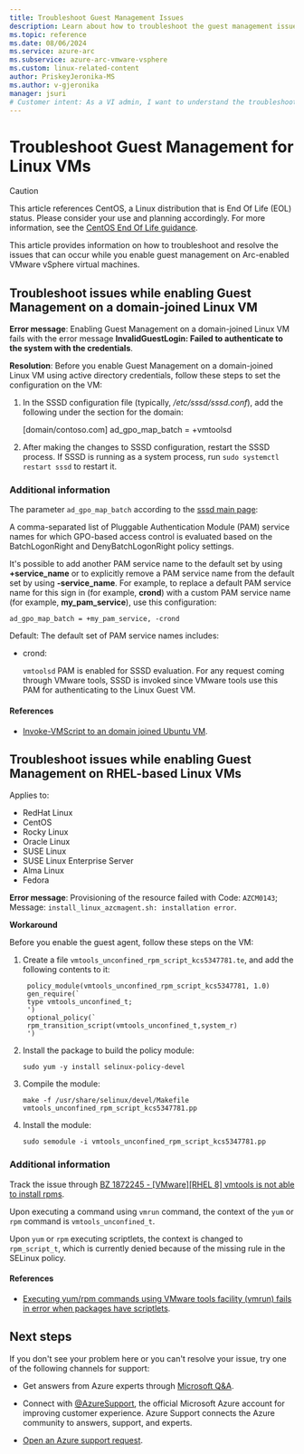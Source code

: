 ```yaml
---
title: Troubleshoot Guest Management Issues
description: Learn about how to troubleshoot the guest management issues for Arc-enabled VMware vSphere.
ms.topic: reference
ms.date: 08/06/2024
ms.service: azure-arc
ms.subservice: azure-arc-vmware-vsphere
ms.custom: linux-related-content
author: PriskeyJeronika-MS
ms.author: v-gjeronika
manager: jsuri
# Customer intent: As a VI admin, I want to understand the troubleshooting process for guest management issues.
---
```

# Troubleshoot Guest Management for Linux VMs

> [!CAUTION]
> This article references CentOS, a Linux distribution that is End Of Life (EOL) status. Please consider your use and planning accordingly. For more information, see the [CentOS End Of Life guidance](~/articles/virtual-machines/workloads/centos/centos-end-of-life.md).

This article provides information on how to troubleshoot and resolve the issues that can occur while you enable guest management on Arc-enabled VMware vSphere virtual machines.

## Troubleshoot issues while enabling Guest Management on a domain-joined Linux VM

**Error message**: Enabling Guest Management on a domain-joined Linux VM fails with the error message **InvalidGuestLogin: Failed to authenticate to the system with the credentials**.

**Resolution**: Before you enable Guest Management on a domain-joined Linux VM using active directory credentials, follow these steps to set the configuration on the VM:

1. In the SSSD configuration file (typically, */etc/sssd/sssd.conf*), add the following under the section for the domain:

      [domain/contoso.com]
      ad_gpo_map_batch = +vmtoolsd

2. After making the changes to SSSD configuration, restart the SSSD process. If SSSD is running as a system process, run `sudo systemctl restart sssd` to restart it.

### Additional information

The parameter `ad_gpo_map_batch` according to the [sssd main page](https://jhrozek.fedorapeople.org/sssd/1.13.4/man/sssd-ad.5.html):

A comma-separated list of Pluggable Authentication Module (PAM) service names for which GPO-based access control is evaluated based on the BatchLogonRight and DenyBatchLogonRight policy settings.

It's possible to add another PAM service name to the default set by using **+service_name** or to explicitly remove a PAM service name from the default set by using **-service_name**. For example, to replace a default PAM service name for this sign in (for example, **crond**) with a custom PAM service name (for example, **my_pam_service**), use this configuration:

`ad_gpo_map_batch = +my_pam_service, -crond`

Default: The default set of PAM service names includes:

- crond:

    `vmtoolsd` PAM is enabled for SSSD evaluation. For any request coming through VMware tools, SSSD is invoked since VMware tools use this PAM for authenticating to the Linux Guest VM.

#### References

- [Invoke-VMScript to an domain joined Ubuntu VM](https://communities.vmware.com/t5/VMware-PowerCLI-Discussions/Invoke-VMScript-to-an-domain-joined-Ubuntu-VM/td-p/2257554).


## Troubleshoot issues while enabling Guest Management on RHEL-based Linux VMs

Applies to:

- RedHat Linux
- CentOS
- Rocky Linux
- Oracle Linux
- SUSE Linux
- SUSE Linux Enterprise Server
- Alma Linux
- Fedora


**Error message**: Provisioning of the resource failed with Code: `AZCM0143`; Message: `install_linux_azcmagent.sh: installation error`.

**Workaround**

Before you enable the guest agent, follow these steps on the VM:

1. Create a file `vmtools_unconfined_rpm_script_kcs5347781.te`, and add the following contents to it:

    ```
     policy_module(vmtools_unconfined_rpm_script_kcs5347781, 1.0)
     gen_require(`
     type vmtools_unconfined_t;
     ')
     optional_policy(`
     rpm_transition_script(vmtools_unconfined_t,system_r)
     ')
     ```

2. Install the package to build the policy module:

     `sudo yum -y install selinux-policy-devel`

3. Compile the module:

     `make -f /usr/share/selinux/devel/Makefile vmtools_unconfined_rpm_script_kcs5347781.pp`

4. Install the module:

     `sudo semodule -i vmtools_unconfined_rpm_script_kcs5347781.pp`

### Additional information

Track the issue through [BZ 1872245 - [VMware][RHEL 8] vmtools is not able to install rpms](https://bugzilla.redhat.com/show_bug.cgi?id=1872245).

Upon executing a command using `vmrun` command, the context of the `yum` or `rpm` command is `vmtools_unconfined_t`.

Upon `yum` or `rpm` executing scriptlets, the context is changed to `rpm_script_t`, which is currently denied because of the missing rule in the SELinux policy.

#### References

- [Executing yum/rpm commands using VMware tools facility (vmrun) fails in error when packages have scriptlets](https://access.redhat.com/solutions/5347781).

## Next steps

If you don't see your problem here or you can't resolve your issue, try one of the following channels for support:

- Get answers from Azure experts through [Microsoft Q&A](/answers/topics/azure-arc.html).

- Connect with [@AzureSupport](https://x.com/azuresupport), the official Microsoft Azure account for improving customer experience. Azure Support connects the Azure community to answers, support, and experts.

- [Open an Azure support request](../../azure-portal/supportability/how-to-create-azure-support-request.md).
